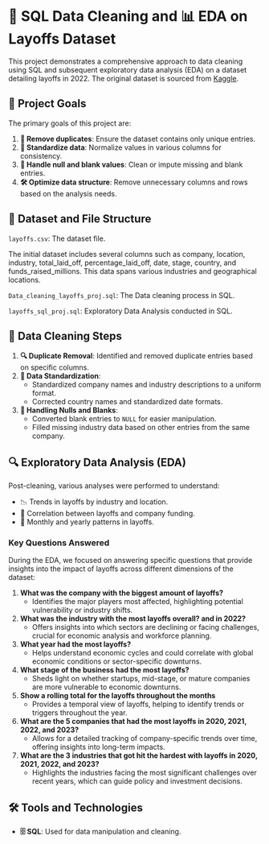 # 🧹 SQL Data Cleaning and 📊 EDA on Layoffs Dataset

This project demonstrates a comprehensive approach to data cleaning using SQL and subsequent exploratory data analysis (EDA) on a dataset detailing layoffs in 2022. The original dataset is sourced from [Kaggle](https://www.kaggle.com/datasets/swaptr/layoffs-2022).

## 🎯 Project Goals

The primary goals of this project are:

1. **🚫 Remove duplicates**: Ensure the dataset contains only unique entries.
2. **🔄 Standardize data**: Normalize values in various columns for consistency.
3. **🧽 Handle null and blank values**: Clean or impute missing and blank entries.
4. **🛠️ Optimize data structure**: Remove unnecessary columns and rows based on the analysis needs.

## 📁 Dataset and File Structure

`layoffs.csv`: The dataset file.

The initial dataset includes several columns such as company, location, industry, total_laid_off, percentage_laid_off, date, stage, country, and funds_raised_millions. This data spans various industries and geographical locations.

`Data_cleaning_layoffs_proj.sql`: The Data cleaning process in SQL.

`layoffs_sql_proj.sql`: Exploratory Data Analysis conducted in SQL.


## 🧼 Data Cleaning Steps

1. **🔍 Duplicate Removal**: Identified and removed duplicate entries based on specific columns.
2. **📐 Data Standardization**:
   - Standardized company names and industry descriptions to a uniform format.
   - Corrected country names and standardized date formats.
3. **🧹 Handling Nulls and Blanks**:
   - Converted blank entries to `NULL` for easier manipulation.
   - Filled missing industry data based on other entries from the same company.

## 🔍 Exploratory Data Analysis (EDA)

Post-cleaning, various analyses were performed to understand:
- 📉 Trends in layoffs by industry and location.
- 🔗 Correlation between layoffs and company funding.
- 📅 Monthly and yearly patterns in layoffs.

### Key Questions Answered

During the EDA, we focused on answering specific questions that provide insights into the impact of layoffs across different dimensions of the dataset:

1. **What was the company with the biggest amount of layoffs?**
   - Identifies the major players most affected, highlighting potential vulnerability or industry shifts.
2. **What was the industry with the most layoffs overall? and in 2022?**
   - Offers insights into which sectors are declining or facing challenges, crucial for economic analysis and workforce planning.
3. **What year had the most layoffs?**
   - Helps understand economic cycles and could correlate with global economic conditions or sector-specific downturns.
4. **What stage of the business had the most layoffs?**
   - Sheds light on whether startups, mid-stage, or mature companies are more vulnerable to economic downturns.
5. **Show a rolling total for the layoffs throughout the months**
   - Provides a temporal view of layoffs, helping to identify trends or triggers throughout the year.
6. **What are the 5 companies that had the most layoffs in 2020, 2021, 2022, and 2023?**
   - Allows for a detailed tracking of company-specific trends over time, offering insights into long-term impacts.
7. **What are the 3 industries that got hit the hardest with layoffs in 2020, 2021, 2022, and 2023?**
   - Highlights the industries facing the most significant challenges over recent years, which can guide policy and investment decisions.

## 🛠️ Tools and Technologies

- **🗄️ SQL**: Used for data manipulation and cleaning.
